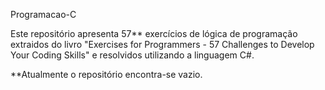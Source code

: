 Programacao-C

Este repositório apresenta 57** exercícios de lógica de programação extraidos do livro "Exercises for Programmers - 57 Challenges to Develop Your Coding Skills" e resolvidos utilizando a linguagem C#.

**Atualmente o repositório encontra-se vazio.
